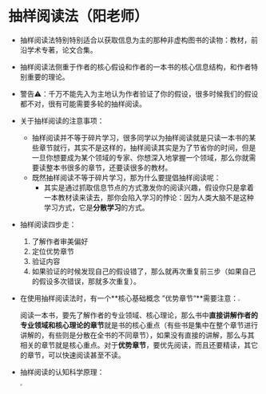 # 抽样阅读法（阳老师）

+ 抽样阅读法特别特别适合以获取信息为主的那种非虚构图书的读物：教材，前沿学术专著，论文合集。

+ 抽样阅读法侧重于作者的核心假设和作者的一本书的核心信息结构，和作者特别重要的理论。

+ 警告⚠：千万不能先入为主地认为作者验证了你的假设，很多时候我们的假设都不对，很有可能需要多轮的抽样阅读。

+ 关于抽样阅读的注意事项：

  - 抽样阅读并不等于碎片学习，很多同学以为抽样阅读就是只读一本书的某些章节就行，其实不是这样的，抽样阅读其实是为了节省你的时间，但是一旦你想要成为某个领域的专家、你想深入地掌握一个领域，那么你就需要读整本书很多的章节，还要读很多的教材。
  - 既然抽样阅读不等于碎片学习，那为什么要提倡抽样阅读呢：
    - 其实是通过抓取信息节点的方式激发你的阅读兴趣，假设你只是拿着一本教材读来读去，那你会陷入学习的悖论：因为人类大脑不是这种学习方式，它是**分散学习**的方式。

+ 抽样阅读四步走：

  1. 了解作者审美偏好
  2. 定位优势章节
  3. 验证内容
  4. 如果验证的时候发现自己的假设错了，那么就再次重复前三步（如果自己的假设多次错误，那就多次重复）。

+ 在使用抽样阅读法时，有一个**核心基础概念 ”优势章节“**需要注意：<img src="C:\Users\123\Pictures\Screenshots\屏幕截图(34).png" style="zoom:25%;" />

  阅读一本书，要先了解作者的专业领域、核心理论，那么书中**直接讲解作者的专业领域和核心理论的章节**就是书的核心重点（有些书是集中在整个章节进行讲解的，有些则是分散在全书的不同章节），如果没有直接的讲解，那么与其相关的章节就是核心重点。对于**优势章节**，要优先阅读，而且还要精读，其它的章节，可以快速阅读甚至不读。

+ 抽样阅读的认知科学原理：

  <img src="C:\Users\123\Pictures\Screenshots\屏幕截图(33).png" style="zoom: 25%;" />

  

  